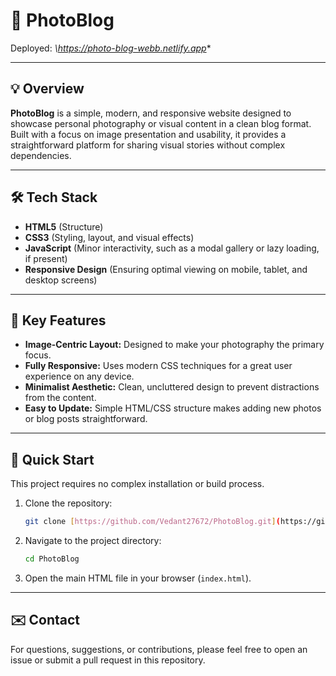 # 📸 PhotoBlog

Deployed: *\https://photo-blog-webb.netlify.app**

---

## 💡 Overview

**PhotoBlog** is a simple, modern, and responsive website designed to showcase personal photography or visual content in a clean blog format. Built with a focus on image presentation and usability, it provides a straightforward platform for sharing visual stories without complex dependencies.

---

## 🛠️ Tech Stack

- **HTML5** (Structure)
- **CSS3** (Styling, layout, and visual effects)
- **JavaScript** (Minor interactivity, such as a modal gallery or lazy loading, if present)
- **Responsive Design** (Ensuring optimal viewing on mobile, tablet, and desktop screens)

---

## 🔑 Key Features

* **Image-Centric Layout:** Designed to make your photography the primary focus.
* **Fully Responsive:** Uses modern CSS techniques for a great user experience on any device.
* **Minimalist Aesthetic:** Clean, uncluttered design to prevent distractions from the content.
* **Easy to Update:** Simple HTML/CSS structure makes adding new photos or blog posts straightforward.

---

## 🚀 Quick Start

This project requires no complex installation or build process.

1.  Clone the repository:
    ```bash
    git clone [https://github.com/Vedant27672/PhotoBlog.git](https://github.com/Vedant27672/PhotoBlog.git)
    ```
2.  Navigate to the project directory:
    ```bash
    cd PhotoBlog
    ```
3.  Open the main HTML file in your browser (`index.html`).

---

## ✉️ Contact

For questions, suggestions, or contributions, please feel free to open an issue or submit a pull request in this repository.
